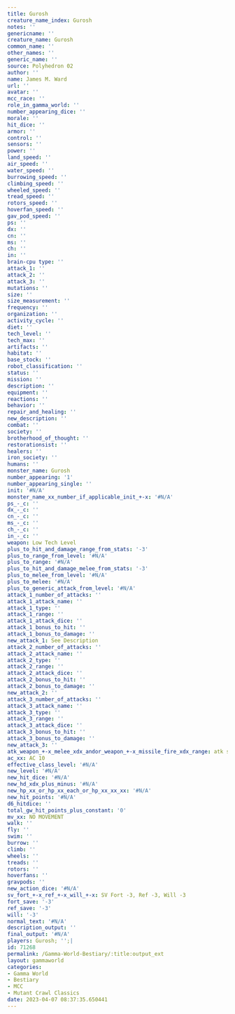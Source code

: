 ```yaml
---
title: Gurosh
creature_name_index: Gurosh
notes: ''
genericname: ''
creature_name: Gurosh
common_name: ''
other_names: ''
generic_name: ''
source: Polyhedron 02
author: ''
name: James M. Ward
url: ''
avatar: ''
mcc_race: ''
role_in_gamma_world: ''
number_appearing_dice: ''
morale: ''
hit_dice: ''
armor: ''
control: ''
sensors: ''
power: ''
land_speed: ''
air_speed: ''
water_speed: ''
burrowing_speed: ''
climbing_speed: ''
wheeled_speed: ''
tread_speed: ''
rotors_speed: ''
hoverfan_speed: ''
gav_pod_speed: ''
ps: ''
dx: ''
cn: ''
ms: ''
ch: ''
in: ''
brain-cpu type: ''
attack_1: ''
attack_2: ''
attack_3: ''
mutations: ''
size: ''
size_measurement: ''
frequency: ''
organization: ''
activity_cycle: ''
diet: ''
tech_level: ''
tech_max: ''
artifacts: ''
habitat: ''
base_stock: ''
robot_classification: ''
status: ''
mission: ''
description: ''
equipment: ''
reactions: ''
behavior: ''
repair_and_healing: ''
new_description: ''
combat: ''
society: ''
brotherhood_of_thought: ''
restorationsist: ''
healers: ''
iron_society: ''
humans: ''
monster_name: Gurosh
number_appearing: '1'
number_appearing_single: ''
init: '#N/A'
monster_name_xx_number_if_applicable_init_+-x: '#N/A'
ps_-_c: ''
dx_-_c: ''
cn_-_c: ''
ms_-_c: ''
ch_-_c: ''
in_-_c: ''
weapon: Low Tech Level
plus_to_hit_and_damage_range_from_stats: '-3'
plus_to_range_from_level: '#N/A'
plus_to_range: '#N/A'
plus_to_hit_and_damage_melee_from_stats: '-3'
plus_to_melee_from_level: '#N/A'
plus_to_melee: '#N/A'
plus_to_generic_attack_from_level: '#N/A'
attack_1_number_of_attacks: ''
attack_1_attack_name: ''
attack_1_type: ''
attack_1_range: ''
attack_1_attack_dice: ''
attack_1_bonus_to_hit: ''
attack_1_bonus_to_damage: ''
new_attack_1: See Description
attack_2_number_of_attacks: ''
attack_2_attack_name: ''
attack_2_type: ''
attack_2_range: ''
attack_2_attack_dice: ''
attack_2_bonus_to_hit: ''
attack_2_bonus_to_damage: ''
new_attack_2: ''
attack_3_number_of_attacks: ''
attack_3_attack_name: ''
attack_3_type: ''
attack_3_range: ''
attack_3_attack_dice: ''
attack_3_bonus_to_hit: ''
attack_3_bonus_to_damage: ''
new_attack_3: ''
atk_weapon_+-x_melee_xdx_andor_weapon_+-x_missile_fire_xdx_range: atk see description
ac_xx: AC 10
effective_class_level: '#N/A'
new_level: '#N/A'
new_hit_dice: '#N/A'
new_hd_xdx_plus_minus: '#N/A'
new_hp_xx_or_hp_xx_each_or_hp_xx_xx_xx: '#N/A'
new_hit_points: '#N/A'
d6_hitdice: ''
total_gw_hit_points_plus_constant: '0'
mv_xx: NO MOVEMENT
walk: ''
fly: ''
swim: ''
burrow: ''
climb: ''
wheels: ''
treads: ''
rotors: ''
hoverfans: ''
gravpods: ''
new_action_dice: '#N/A'
sv_fort_+-x_ref_+-x_will_+-x: SV Fort -3, Ref -3, Will -3
fort_save: '-3'
ref_save: '-3'
will: '-3'
normal_text: '#N/A'
description_output: ''
final_output: '#N/A'
players: Gurosh; '';|
id: 71268
permalink: /Gamma-World-Bestiary/:title:output_ext
layout: gammaworld
categories:
- Gamma World
- Bestiary
- MCC
- Mutant Crawl Classics
date: 2023-04-07 08:37:35.650441
---
```


